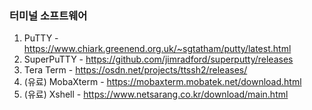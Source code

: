 ### 터미널 소프트웨어  
1) PuTTY - https://www.chiark.greenend.org.uk/~sgtatham/putty/latest.html  
2) SuperPuTTY - https://github.com/jimradford/superputty/releases  
3) Tera Term - https://osdn.net/projects/ttssh2/releases/  
4) (유료) MobaXterm - https://mobaxterm.mobatek.net/download.html  
5) (유료) Xshell - https://www.netsarang.co.kr/download/main.html
